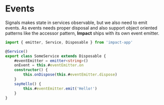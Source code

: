 # Events

Signals makes state in services observable, but we also need to emit events. As events needs proper disposal and also support object oriented patterns like the accessor pattern, **Impact** ships with its own event emitter.

```ts
import { emitter, Service, Disposable } from 'impact-app'

@Service()
export class SomeService extends Disposable {
    #eventEmitter = emitter<string>()
    onEvent = this.#eventEmitter.on
    constructor() {
        this.onDispose(this.#eventEmitter.dispose)
    }
    sayHello() {
        this.#eventEmitter.emit('Hello!')
    }
}
```